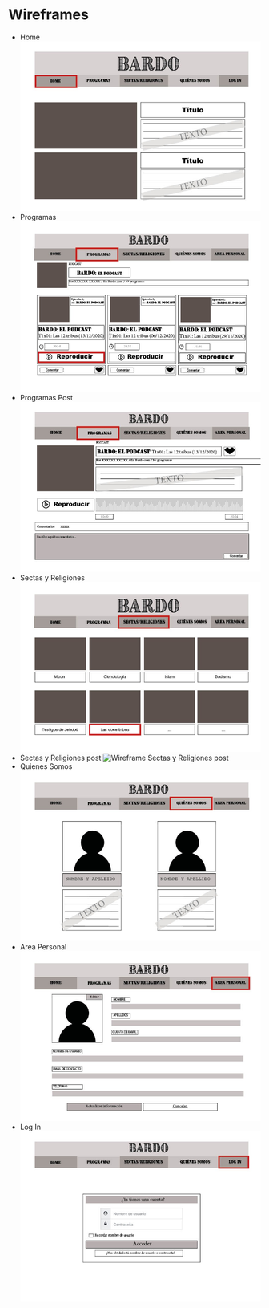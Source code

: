 # Wireframes

<!--
Recoged en este documento un listado con enlaces a los diferentes
wireframes que creéis para el proyecto web
-->

* Home
![Wireframe Home](https://github.com/DeustoPWEB2020/documentacion-grupo2/blob/Wireframe/maquetacion/Home.jpeg)
* Programas
![Wireframe Programas](https://github.com/DeustoPWEB2020/documentacion-grupo2/blob/Wireframe/maquetacion/Programas.jpeg)
* Programas Post
![Wireframe Programas Post](https://github.com/DeustoPWEB2020/documentacion-grupo2/blob/Wireframe/maquetacion/Programas%20post.jpeg)
* Sectas y Religiones
![Wireframe Sectas y Religiones](https://github.com/DeustoPWEB2020/documentacion-grupo2/blob/Wireframe/maquetacion/Sectas%20y%20Religiones.jpeg)
* Sectas y Religiones post
![Wireframe Sectas y Religiones post](https://github.com/DeustoPWEB2020/documentacion-grupo2/blob/Wireframe/maquetacion/Sectas%20y%20Religi%C3%B3n%20post.jpeg)
* Quienes Somos
![Wireframe Quienes Somos](https://github.com/DeustoPWEB2020/documentacion-grupo2/blob/Wireframe/maquetacion/Quienes%20somos.jpeg)
* Area Personal
![Wireframe Area Personal](https://github.com/DeustoPWEB2020/documentacion-grupo2/blob/Wireframe/maquetacion/Area%20personal.jpeg)
* Log In
![Wireframe Log In](https://github.com/DeustoPWEB2020/documentacion-grupo2/blob/Wireframe/maquetacion/Log%20In.jpeg)